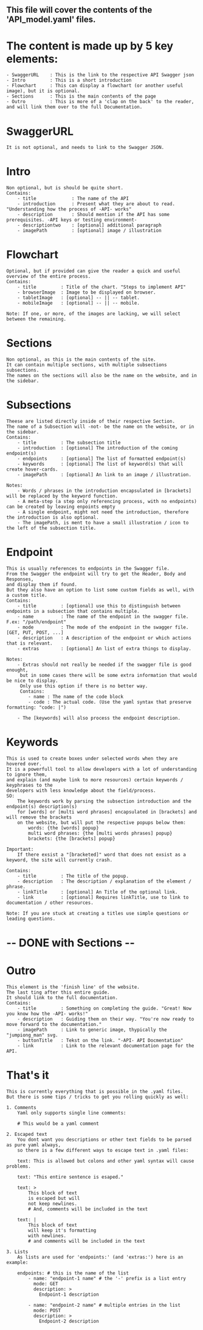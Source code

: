 


## This file will cover the contents of the 'API_model.yaml' files.

# The content is made up by 5 key elements:
	- SwaggerURL	: This is the link to the respective API Swagger json
	- Intro			: This is a short introduction
	- Flowchart		: This can display a flowchart (or another useful image), but it is optional.
	- Sections		: This is the main contents of the page
	- Outro			: This is more of a 'clap on the back' to the reader, and will link them over to the full Documentation.
	
	
# SwaggerURL
	It is not optional, and needs to link to the Swagger JSON.
	

# Intro
	Non optional, but is should be quite short.
	Contains:
		- title				: The name of the API
		- introduction		: Present what they are about to read. "Understanding how the process of -API- works"
		- description		: Should mention if the API has some prerequisites. -API keys or testing environment-
		- descriptiontwo	: [optional] additional paragraph
		- imagePath			: [optional] image / illustration
		
# Flowchart
	Optional, but if provided can give the reader a quick and useful overview of the entire process.
	Contains:
		- title			: Title of the chart. "Steps to implement API"
		- browserImage	: Image to be displayed on browser.
		- tabletImage	: [optional] -- || -- tablet.
		- mobileImage	: [optional] -- || -- mobile.
		
	Note: If one, or more, of the images are lacking, we will select between the remaining.


# Sections
	Non optional, as this is the main contents of the site.
	It can contain multiple sections, with multiple subsections subsections.
	The names on the sections will also be the name on the website, and in the sidebar.
	
# Subsections
	Theese are listed directly inside of their respective Section.
	The name of a Subsection will -not- be the name on the website, or in the sidebar.
	Contains:
		- title			: The subsection title
		- introduction	: [optional] The introduction of the coming endpoint(s)
		- endpoints		: [optional] The list of formatted endpoint(s)
		- keywords		: [optional] The list of keyword(s) that will create hover-cards.
		- imagePath		: [optional] An link to an image / illustration.
		
	Notes: 
		- Words / phrases in the introduction encapsulated in [brackets] will be replaced by the keyword function.
		- A meta-step (a step only referencing process, with no endpoints) can be created by leaving enpoints empty
		- A single endpoint, might not need the introduction, therefore the introduction is also optional.
		- The imagePath, is ment to have a small illustration / icon to the left of the subsection title.
		
# Endpoint
	This is usually references to endpoints in the Swagger file.
	From the Swagger the endpoint will try to get the Header, Body and Responses,
	and display them if found.
	But they also have an option to list some custom fields as well, with a custom title.
	Contains:
		- title			: [optional] use this to distinguish between endpoints in a subsection that contains multiple.
		- name			: The name of the endpoint in the swagger file. F.ex: "/path/endpoint"
		- mode			: The mode of the endpoint in the swagger file. [GET, PUT, POST, ...]
		- description	: A description of the endpoint or which actions that is relevant.
		- extras		: [optional] An list of extra things to display.
		
	Notes:
		- Extras should not really be needed if the swagger file is good enought,
		 but in some cases there will be some extra information that would be nice to display.
		 Only use this option if there is no better way.
		 Contains:
			- name : The name of the code block
			- code : The actual code. (Use the yaml syntax that preserve formatting: "code: |")
		
		- The [keywords] will also process the endpoint description.									

# Keywords
	This is used to create boxes under selected words when they are hovered over.
	It is a powerfull tool to allow developers with a lot of understanding to ignore them,
	and explain (and maybe link to more resources) certain keywords / keyphrases to the 
	developers with less knowledge about the field/process.
	SO:
		The keywords work by parsing the subsection introduction and the endpoint(s) description(s)
		for [words] or [multi word phrases] encapsulated in [brackets] and will remove the brackets 
		on the website, but will put the respective popups below them:
			words: {the [words] popup}
			multi word phrases: {the [multi words phrases] popup}
			brackets: {the [brackets] popup}
			
	Important:
		If there exsist a "[bracketed]" word that does not exsist as a keyword, the site will currently crash.
		
	Contains:
		- title			: The title of the popup.
		- description	: The description / explanation of the element / phrase.
		- linkTitle		: [optional] An Title of the optional link.
		- link			: [optional] Requires linkTitle, use to link to documentation / other resources.
	
	Note: If you are stuck at creating a titles use simple questions or leading questions.
	
# -- DONE with Sections --

# Outro
	This element is the 'finish line' of the website.
	The last ting after this entire guide.
	It should link to the full documentation.
	Contains:
		- title			: Something on completing the guide. "Great! Now you know how the -API- works!"
		- description	: Guiding them on their way. "You're now ready to move forward to the documentation."
		- imagePath		: Link to generic image, thypically the "jumpiong_man" svg.
		- buttonTitle	: Tekst on the link. "-API- API Docmentation"
		- link			: Link to the relevant documentation page for the API.


# That's it
	This is currently everything that is possible in the .yaml files.
	But there is some tips / tricks to get you rolling quickly as well:
	
	1. Comments
		Yaml only supports single line comments:
		
		# This would be a yaml comment
	
	2. Escaped text
		You dont want you descriptions or other text fields to be parsed as pure yaml always,
		so there is a few different ways to escape text in .yaml files:
		
		text: This is allowed but colons and other yaml syntax will cause problems.
		
		text: "This entire sentence is esaped."
		
		text: >
			This block of text
			is escaped but will 
			not keep newlines.
			# And, comments will be included in the text
		
		text: |
			This block of text
			will keep it's formatting
			with newlines.
			# and comments will be included in the text
	
	3. Lists
		As lists are used for 'endpoints:' (and 'extras:') here is an example:
		
		endpoints: # this is the name of the list
			- name: "endpoint-1 name" # the '-' prefix is a list entry
			  mode: GET
			  description: >
				Endpoint-1 description
			
			- name: "endpoint-2 name" # multiple entries in the list 
			  mode: POST
			  description: >
				Endpoint-2 description
				
	
	